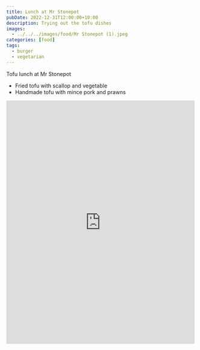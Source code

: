 ```yaml
---
title: Lunch at Mr Stonepot
pubDate: 2022-12-31T12:00:00+10:00
description: Trying out the tofu dishes
images:
  - ../../../images/food/Mr Stonepot (1).jpeg
categories: [food]
tags:
  - burger
  - vegetarian
---
```


Tofu lunch at Mr Stonepot

- Fried tofu with scallop and vegetable
- Handmade tofu with mince pork and prawns

<iframe src="https://www.facebook.com/plugins/post.php?href=https%3A%2F%2Fwww.facebook.com%2Fchris1.tham%2Fposts%2Fpfbid02QqVN952P8VjbDbXE7wmnp8337VREwanmELB59aSLTYafQyV5HqvyqLFKLe7uiikBl&show_text=true&width=500" width="500" height="645" style="border:none;overflow:hidden" scrolling="no" frameborder="0" allowfullscreen="true" allow="autoplay; clipboard-write; encrypted-media; picture-in-picture; web-share"></iframe>

